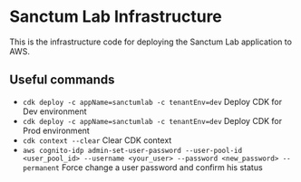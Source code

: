 # Sanctum Lab Infrastructure

This is the infrastructure code for deploying the Sanctum Lab application to AWS.

## Useful commands

-   `cdk deploy -c appName=sanctumlab -c tenantEnv=dev` Deploy CDK for Dev environment
-   `cdk deploy -c appName=sanctumlab -c tenantEnv=dev` Deploy CDK for Prod environment
-   `cdk context --clear` Clear CDK context
-   `aws cognito-idp admin-set-user-password --user-pool-id <user_pool_id> --username <your_user> --password <new_password> --permanent` Force change a user password and confirm his status
